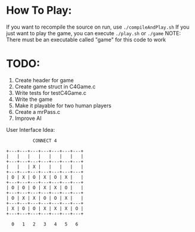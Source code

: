 # How To Play:
If you want to recompile the source on run, use `./compileAndPlay.sh`
If you just want to play the game, you can execute `./play.sh` or `./game` NOTE: There must be an executable called "game" for this code to work

# TODO:
1. Create header for game
2. Create game struct in C4Game.c
3. Write tests for testC4Game.c
4. Write the game
5. Make it playable for two human players
6. Create a mrPass.c
7. Improve AI 

User Interface Idea:
```
          CONNECT 4
          
+---+---+---+---+---+---+---+
|   |   |   |   |   |   |   |
+---+---+---+---+---+---+---+
|   |   | X |   |   |   |   |
+---+---+---+---+---+---+---+
| O | X | O | X | O | X |   |
+---+---+---+---+---+---+---+
| O | O | O | X | X | O |   |
+---+---+---+---+---+---+---+
| O | X | X | O | O | X |   |
+---+---+---+---+---+---+---+
| X | O | O | X | X | X | O |
+---+---+---+---+---+---+---+

  0   1   2   3   4   5   6  
```

